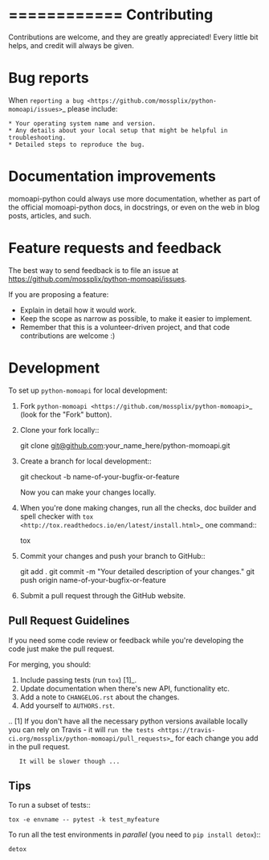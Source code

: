 ============
Contributing
============

Contributions are welcome, and they are greatly appreciated! Every
little bit helps, and credit will always be given.

Bug reports
===========

When `reporting a bug <https://github.com/mossplix/python-momoapi/issues>`_ please include:

    * Your operating system name and version.
    * Any details about your local setup that might be helpful in troubleshooting.
    * Detailed steps to reproduce the bug.

Documentation improvements
==========================

momoapi-python could always use more documentation, whether as part of the
official momoapi-python docs, in docstrings, or even on the web in blog posts,
articles, and such.

Feature requests and feedback
=============================

The best way to send feedback is to file an issue at https://github.com/mossplix/python-momoapi/issues.

If you are proposing a feature:

* Explain in detail how it would work.
* Keep the scope as narrow as possible, to make it easier to implement.
* Remember that this is a volunteer-driven project, and that code contributions are welcome :)

Development
===========

To set up `python-momoapi` for local development:

1. Fork `python-momoapi <https://github.com/mossplix/python-momoapi>`_
   (look for the "Fork" button).
2. Clone your fork locally::

    git clone git@github.com:your_name_here/python-momoapi.git

3. Create a branch for local development::

    git checkout -b name-of-your-bugfix-or-feature

   Now you can make your changes locally.

4. When you're done making changes, run all the checks, doc builder and spell checker with `tox <http://tox.readthedocs.io/en/latest/install.html>`_ one command::

    tox

5. Commit your changes and push your branch to GitHub::

    git add .
    git commit -m "Your detailed description of your changes."
    git push origin name-of-your-bugfix-or-feature

6. Submit a pull request through the GitHub website.

Pull Request Guidelines
-----------------------

If you need some code review or feedback while you're developing the code just make the pull request.

For merging, you should:

1. Include passing tests (run ``tox``) [1]_.
2. Update documentation when there's new API, functionality etc.
3. Add a note to ``CHANGELOG.rst`` about the changes.
4. Add yourself to ``AUTHORS.rst``.

.. [1] If you don't have all the necessary python versions available locally you can rely on Travis - it will
       `run the tests <https://travis-ci.org/mossplix/python-momoapi/pull_requests>`_ for each change you add in the pull request.

       It will be slower though ...

Tips
----

To run a subset of tests::

    tox -e envname -- pytest -k test_myfeature

To run all the test environments in *parallel* (you need to ``pip install detox``)::

    detox
